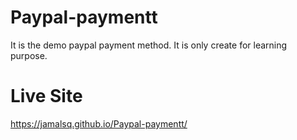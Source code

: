 # Paypal-paymentt

It is the demo paypal payment method. It is only create for learning purpose.

# Live Site
https://jamalsq.github.io/Paypal-paymentt/
